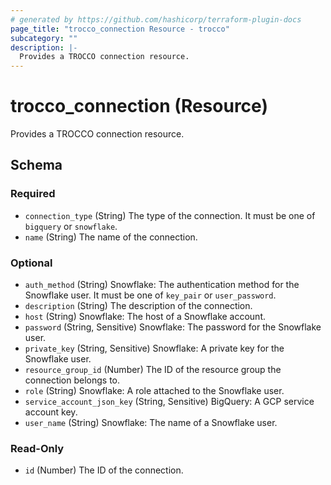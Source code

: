 ```yaml
---
# generated by https://github.com/hashicorp/terraform-plugin-docs
page_title: "trocco_connection Resource - trocco"
subcategory: ""
description: |-
  Provides a TROCCO connection resource.
---
```


# trocco_connection (Resource)

Provides a TROCCO connection resource.



<!-- schema generated by tfplugindocs -->
## Schema

### Required

- `connection_type` (String) The type of the connection. It must be one of `bigquery` or `snowflake`.
- `name` (String) The name of the connection.

### Optional

- `auth_method` (String) Snowflake: The authentication method for the Snowflake user. It must be one of `key_pair` or `user_password`.
- `description` (String) The description of the connection.
- `host` (String) Snowflake: The host of a Snowflake account.
- `password` (String, Sensitive) Snowflake: The password for the Snowflake user.
- `private_key` (String, Sensitive) Snowflake: A private key for the Snowflake user.
- `resource_group_id` (Number) The ID of the resource group the connection belongs to.
- `role` (String) Snowflake: A role attached to the Snowflake user.
- `service_account_json_key` (String, Sensitive) BigQuery: A GCP service account key.
- `user_name` (String) Snowflake: The name of a Snowflake user.

### Read-Only

- `id` (Number) The ID of the connection.
